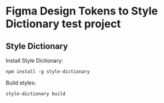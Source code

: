 # Figma Design Tokens to Style Dictionary test project

## Style Dictionary

Install Style Dictionary:

```
npm install -g style-dictionary
```

Build styles:

```
style-dictionary build
```
